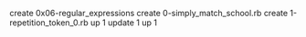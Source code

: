 create 0x06-regular_expressions
create 0-simply_match_school.rb
create 1-repetition_token_0.rb
up 1
update 1
up 1
